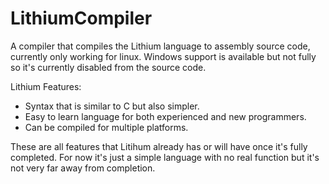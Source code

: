 # LithiumCompiler
 A compiler that compiles the Lithium language to assembly source code, currently only working for linux. Windows support is available but not fully so it's currently disabled from the source code.

 Lithium Features:
- Syntax that is similar to C but also simpler.
- Easy to learn language for both experienced and new programmers.
- Can be compiled for multiple platforms.

 These are all features that Litihum already has or will have once it's fully completed.
 For now it's just a simple language with no real function but it's not very far away from completion.

  
